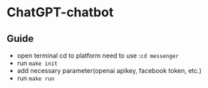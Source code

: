 # ChatGPT-chatbot

## Guide
* open terminal cd to platform need to use :```cd messenger``` 
* run ```make init```
* add necessary parameter(openai apikey, facebook token, etc.)
* run ```make run```

